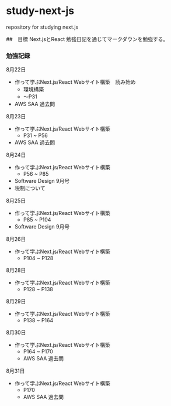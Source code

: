 # study-next-js
repository for studying next.js


##　目標
Next.jsとReact
勉強日記を通じてマークダウンを勉強する。


### 勉強記録
8月22日
- 作って学ぶNext.js/React Webサイト構築　読み始め
    - 環境構築
    - 〜P31
- AWS SAA 過去問

8月23日
- 作って学ぶNext.js/React Webサイト構築
    - P31 ~ P56
- AWS SAA 過去問

8月24日
- 作って学ぶNext.js/React Webサイト構築
    - P56 ~ P85
- Software Design 9月号
- 税制について

8月25日
- 作って学ぶNext.js/React Webサイト構築
    - P85 ~ P104
- Software Design 9月号

8月26日
- 作って学ぶNext.js/React Webサイト構築
    - P104 ~ P128

8月28日
- 作って学ぶNext.js/React Webサイト構築
    - P128 ~ P138

8月29日
- 作って学ぶNext.js/React Webサイト構築
    - P138 ~ P164

8月30日
- 作って学ぶNext.js/React Webサイト構築
    - P164 ~ P170
    - AWS SAA 過去問

8月31日
- 作って学ぶNext.js/React Webサイト構築
    - P170
    - AWS SAA 過去問